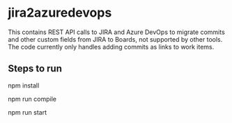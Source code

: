 # jira2azuredevops

This contains REST API calls to JIRA and Azure DevOps to migrate commits and other custom fields from JIRA to Boards, not supported by other tools. The code currently only handles adding commits as links to work items.

## Steps to run

npm install

npm run compile

npm run start
